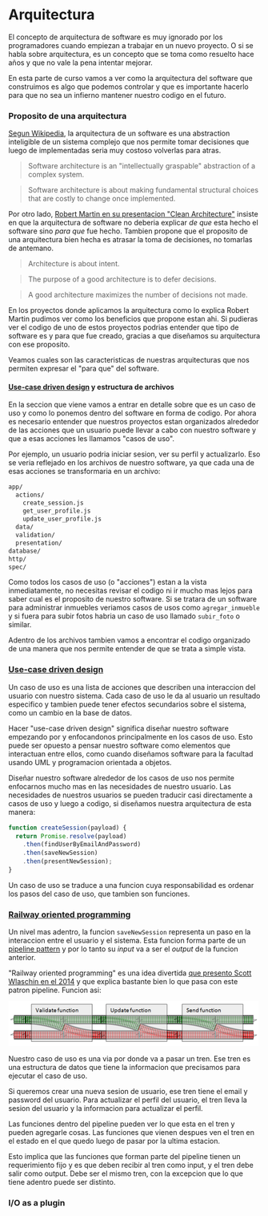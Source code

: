 # Arquitectura

El concepto de arquitectura de software es muy ignorado por los programadores cuando empiezan a trabajar en un nuevo proyecto. O si se habla sobre arquitectura, es un concepto que se toma como resuelto hace años y que no vale la pena intentar mejorar.

En esta parte de curso vamos a ver como la arquitectura del software que construimos es algo que podemos controlar y que es importante hacerlo para que no sea un infierno mantener nuestro codigo en el futuro.

### Proposito de una arquitectura

[Segun Wikipedia](https://en.wikipedia.org/wiki/Software_architecture), la arquitectura de un software es una abstraction inteligible de un sistema complejo que nos permite tomar decisiones que luego de implementadas seria muy costoso volverlas para atras.

> Software architecture is an "intellectually graspable" abstraction of a complex system.

> Software architecture is about making fundamental structural choices that are costly to change once implemented.

Por otro lado, [Robert Martin en su presentacion "Clean Architecture"](https://www.youtube.com/watch?v=Nsjsiz2A9mg) insiste en que la arquitectura de software no deberia explicar *de que* esta hecho el software sino *para que* fue hecho. Tambien propone que el proposito de una arquitectura bien hecha es atrasar la toma de decisiones, no tomarlas de antemano.

> Architecture is about intent.

> The purpose of a good architecture is to defer decisions.

> A good architecture maximizes the number of decisions not made.

En los proyectos donde aplicamos la arquitectura como lo explica Robert Martin pudimos ver como los beneficios que propone estan ahi. Si pudieras ver el codigo de uno de estos proyectos podrias entender que tipo de software es y para que fue creado, gracias a que diseñamos su arquitectura con ese proposito.

Veamos cuales son las caracteristicas de nuestras arquitecturas que nos permiten expresar el "para que" del software.

#### [Use-case driven design](https://en.wikipedia.org/wiki/Use_case) y estructura de archivos

En la seccion que viene vamos a entrar en detalle sobre que es un caso de uso y como lo ponemos dentro del software en forma de codigo. Por ahora es necesario entender que nuestros proyectos estan organizados alrededor de las acciones que un usuario puede llevar a cabo con nuestro software y que a esas acciones les llamamos "casos de uso".

Por ejemplo, un usuario podria iniciar sesion, ver su perfil y actualizarlo. Eso se veria reflejado en los archivos de nuestro software, ya que cada una de esas acciones se transformaria en un archivo:

```
app/
  actions/
    create_session.js
    get_user_profile.js
    update_user_profile.js
  data/
  validation/
  presentation/
database/
http/
spec/
```

Como todos los casos de uso (o "acciones") estan a la vista inmediatamente, no necesitas revisar el codigo ni ir mucho mas lejos para saber cual es el proposito de nuestro software. Si se tratara de un software para administrar inmuebles veriamos casos de usos como `agregar_inmueble` y si fuera para subir fotos habria un caso de uso llamado `subir_foto` o similar.

Adentro de los archivos tambien vamos a encontrar el codigo organizado de una manera que nos permite entender de que se trata a simple vista.

### [Use-case driven design](https://en.wikipedia.org/wiki/Use_case)

Un caso de uso es una lista de acciones que describen una interaccion del usuario con nuestro sistema. Cada caso de uso le da al usuario un resultado especifico y tambien puede tener efectos secundarios sobre el sistema, como un cambio en la base de datos.

Hacer "use-case driven design" significa diseñar nuestro software empezando por y enfocandonos principalmente en los casos de uso. Esto puede ser opuesto a pensar nuestro software como elementos que interactuan entre ellos, como cuando diseñamos software para la facultad usando UML y programacion orientada a objetos.

Diseñar nuestro software alrededor de los casos de uso nos permite enfocarnos mucho mas en las necesidades de nuestro usuario. Las necesidades de nuestros usuarios se pueden traducir casi directamente a casos de uso y luego a codigo, si diseñamos nuestra arquitectura de esta manera:

```javascript
function createSession(payload) {
  return Promise.resolve(payload)
    .then(findUserByEmailAndPassword)
    .then(saveNewSession)
    .then(presentNewSession);
}
```

Un caso de uso se traduce a una funcion cuya responsabilidad es ordenar los pasos del caso de uso, que tambien son funciones.

### [Railway oriented programming](https://fsharpforfunandprofit.com/posts/recipe-part2/)

Un nivel mas adentro, la funcion `saveNewSession` representa un paso en la interaccion entre el usuario y el sistema. Esta funcion forma parte de un [pipeline pattern](../javascript#pipeline-pattern) y por lo tanto su *input* va a ser el *output* de la funcion anterior.

"Railway oriented programming" es una idea divertida [que presento Scott Wlaschin en el 2014](https://www.youtube.com/watch?v=E8I19uA-wGY) y que explica bastante bien lo que pasa con este patron pipeline. Funcion asi:

![Railway oriented programming](./railway_oriented_programming.png)

Nuestro caso de uso es una via por donde va a pasar un tren. Ese tren es una estructura de datos que tiene la informacion que precisamos para ejecutar el caso de uso.

Si queremos crear una nueva sesion de usuario, ese tren tiene el email y password del usuario. Para actualizar el perfil del usuario, el tren lleva la sesion del usuario y la informacion para actualizar el perfil.

Las funciones dentro del pipeline pueden ver lo que esta en el tren y pueden agregarle cosas. Las funciones que vienen despues ven el tren en el estado en el que quedo luego de pasar por la ultima estacion.

Esto implica que las funciones que forman parte del pipeline tienen un requerimiento fijo y es que deben recibir al tren como input, y el tren debe salir como output. Debe ser el mismo tren, con la excepcion que lo que tiene adentro puede ser distinto.

### I/O as a plugin